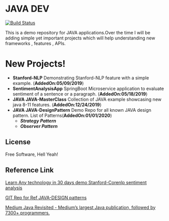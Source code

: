 # JAVA DEV
[![Build Status](https://travis-ci.org/joemccann/dillinger.svg?branch=master)](https://github.com/kaustavdassoa/Java-Dev.git)

This is a demo repository for JAVA applications.Over the time I will be adding simple yet important projects which will help understanding new frameworks , features , APIs.

# New Projects!

 - **Stanford-NLP** Demonstrating Stanford-NLP feature with a simple example. (**AddedOn:05/09/2019**)
 - **SentimentAnalysisApp** SpringBoot Microservice application to evaluate sentiment of a sentence or a paragraph. (**AddedOn:05/18/2019**)
 - **JAVA JAVA-MasterClass** Collection of JAVA example showcasing new java 8-11 features. (**AddedOn:12/24/2019**)
 - **JAVA JAVA-DesignPattern** Demo Repo for all known JAVA design pattern. List of Patterns(**AddedOn:01/01/2020**)
    * ***Strategy Pattern*** 
    * ***Observer Pattern***






## License
Free Software, Hell Yeah!

## Reference Link 
<a href="https://blog.openshift.com/day-20-stanford-corenlp-performing-sentiment-analysis-of-twitter-using-java/" target="_blank">Learn Any technology in 30 days demo Stanford-Corenlp sentiment analysis</a> 

<a href="https://github.com/iluwatar/java-design-patterns">GIT Rep for Ref JAVA-DESIGN patterns</a>

<a href="https://medium.com/javarevisited">Medium Java Revisited - Medium’s largest Java publication, followed by 7300+ programmers.</a>
